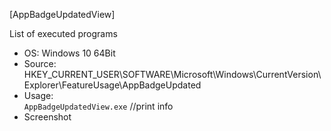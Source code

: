 [AppBadgeUpdatedView]  

List of executed programs  

- OS: Windows 10 64Bit  
- Source: HKEY_CURRENT_USER\SOFTWARE\Microsoft\Windows\CurrentVersion\Explorer\FeatureUsage\AppBadgeUpdated  
- Usage:  
`AppBadgeUpdatedView.exe` //print info  
- Screenshot  
